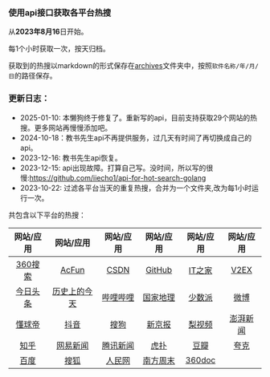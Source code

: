 ### 使用api接口获取各平台热搜

从**2023年8月16**日开始。

每1个小时获取一次，按天归档。

获取到的热搜以markdown的形式保存在[archives](https://github.com/iiecho1/hot_searches_for_apps/tree/main/archives)文件夹中，按照`软件名称/年/月/日`的路径保存。

### 更新日志：
+ 2025-01-10: 本懒狗终于修复了。重新写的api，目前支持获取29个网站的热搜。更多网站再慢慢添加吧。
+ 2024-10-18：教书先生api不再提供服务，过几天有时间了再切换成自己的api。
+ 2023-12-16: 教书先生api恢复。
+ 2023-12-15: api出现故障。打算自己写。没时间，所以写的很慢:<https://github.com/iiecho1/api-for-hot-search-golang>
+ 2023-10-22: 过滤各平台当天的重复热搜，合并为一个文件夹,改为每1小时运行一次。

共包含以下平台的热搜：

| 网站/应用 | 网站/应用 | 网站/应用 | 网站/应用 | 网站/应用 | 网站/应用 |
| :-----------: | :-----------: | :-----------: | :-----------: | :-----------: | :-----------: |
| [360搜索](./archives/360搜索/360搜索.md) | [AcFun](./archives/AcFun/AcFun.md) | [CSDN](./archives/CSDN/CSDN.md) | [GitHub](./archives/GitHub/GitHub.md) | [IT之家](./archives/IT之家/IT之家.md) | [V2EX](./archives/V2EX/V2EX.md) |
| [今日头条](./archives/今日头条/今日头条.md) | [历史上的今天](./archives/历史上的今天/历史上的今天.md) | [哔哩哔哩](./archives/哔哩哔哩/哔哩哔哩.md) | [国家地理](./archives/国家地理/国家地理.md) | [少数派](./archives/少数派/少数派.md) | [微博](./archives/微博/微博.md) |
| [懂球帝](./archives/懂球帝/懂球帝.md) | [抖音](./archives/抖音/抖音.md) | [搜狗](./archives/搜狗/搜狗.md) | [新京报](./archives/新京报/新京报.md) | [梨视频](./archives/梨视频/梨视频.md) | [澎湃新闻](./archives/澎湃新闻/澎湃新闻.md) |
| [知乎](./archives/知乎/知乎.md) | [网易新闻](./archives/网易新闻/网易新闻.md) | [腾讯新闻](./archives/腾讯新闻/腾讯新闻.md) | [虎扑](./archives/虎扑/虎扑.md) | [豆瓣](./archives/豆瓣/豆瓣.md) |[夸克](./archives/夸克/夸克.md)|
|[百度](./archives/百度/百度.md)|[搜狐](./archives/搜狐/搜狐.md)|[人民网](./archives/人民网/人民网.md)|[南方周末](./archives/南方周末/南方周末.md)|[360doc](./archives/360doc/360doc.md)|
